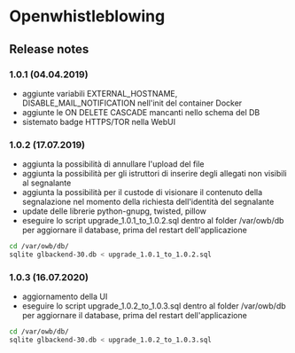 # Openwhistleblowing

## Release notes

### 1.0.1 (04.04.2019)
- aggiunte variabili EXTERNAL_HOSTNAME, DISABLE_MAIL_NOTIFICATION nell'init del container Docker
- aggiunte le ON DELETE CASCADE mancanti nello schema del DB
- sistemato badge HTTPS/TOR nella WebUI

### 1.0.2 (17.07.2019)
- aggiunta la possibilità di annullare l'upload del file
- aggiunta la possibilità per gli istruttori di inserire degli allegati non visibili al segnalante
- aggiunta la possibilità per il custode di visionare il contenuto della segnalazione nel momento della richiesta dell'identità del segnalante
- update delle librerie python-gnupg, twisted, pillow
- eseguire lo script upgrade_1.0.1_to_1.0.2.sql dentro al folder /var/owb/db per aggiornare il database, prima del restart dell'applicazione
```bash
cd /var/owb/db/
sqlite glbackend-30.db < upgrade_1.0.1_to_1.0.2.sql
```

### 1.0.3 (16.07.2020)
- aggiornamento della UI
- eseguire lo script upgrade_1.0.2_to_1.0.3.sql dentro al folder /var/owb/db per aggiornare il database, prima del restart dell'applicazione
```bash
cd /var/owb/db/
sqlite glbackend-30.db < upgrade_1.0.2_to_1.0.3.sql
```

